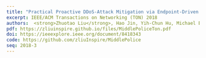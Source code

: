 ```yaml
---
title: "Practical Proactive DDoS-Attack Mitigation via Endpoint-Driven In-Network Traffic Control"
excerpt: IEEE/ACM Transactions on Networking (TON) 2018
authors:  <strong>Zhuotao Liu</strong>, Hao Jin, Yih-Chun Hu, Michael Bailey
pdf: https://zliuinspire.github.io/files/MiddlePoliceTon.pdf
doi: https://ieeexplore.ieee.org/document/8418343
code: https://github.com/zliuInspire/MiddlePolice
seq: 2018-3
---
```

